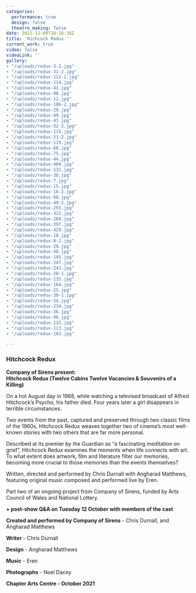 ```yaml
---
categories:
  performance: true
  design: false
  theatre_making: false
date: 2021-12-09T18:16:38Z
title: 'Hichcock Redux '
current_work: true
video: false
videoLink: ''
gallery:
- "/uploads/redux-3-2.jpg"
- "/uploads/redux-31-2.jpg"
- "/uploads/redux-112-2.jpg"
- "/uploads/redux-114.jpg"
- "/uploads/redux-41.jpg"
- "/uploads/redux-98.jpg"
- "/uploads/redux-12.jpg"
- "/uploads/redux-106-2.jpg"
- "/uploads/redux-20.jpg"
- "/uploads/redux-89.jpg"
- "/uploads/redux-43.jpg"
- "/uploads/redux-32-2.jpg"
- "/uploads/redux-115.jpg"
- "/uploads/redux-53-2.jpg"
- "/uploads/redux-119.jpg"
- "/uploads/redux-68.jpg"
- "/uploads/redux-75.jpg"
- "/uploads/redux-44.jpg"
- "/uploads/redux-404.jpg"
- "/uploads/redux-132.jpg"
- "/uploads/redux-38.jpg"
- "/uploads/redux-7.jpg"
- "/uploads/redux-15.jpg"
- "/uploads/redux-16-2.jpg"
- "/uploads/redux-60.jpg"
- "/uploads/redux-49-2.jpg"
- "/uploads/redux-293.jpg"
- "/uploads/redux-322.jpg"
- "/uploads/redux-260.jpg"
- "/uploads/redux-397.jpg"
- "/uploads/redux-429.jpg"
- "/uploads/redux-18.jpg"
- "/uploads/redux-8-2.jpg"
- "/uploads/redux-29.jpg"
- "/uploads/redux-40.jpg"
- "/uploads/redux-145.jpg"
- "/uploads/redux-247.jpg"
- "/uploads/redux-243.jpg"
- "/uploads/redux-28-1.jpg"
- "/uploads/redux-135.jpg"
- "/uploads/redux-164.jpg"
- "/uploads/redux-25.jpg"
- "/uploads/redux-39-1.jpg"
- "/uploads/redux-54.jpg"
- "/uploads/redux-234.jpg"
- "/uploads/redux-36.jpg"
- "/uploads/redux-96.jpg"
- "/uploads/redux-215.jpg"
- "/uploads/redux-113.jpg"
- "/uploads/redux-103.jpg"

---
```

### Hitchcock Redux

**Company of Sirens present:  
Hitchcock Redux (Twelve Cabins Twelve Vacancies & Souvenirs of a Killing)**

On a hot August day in 1968, while watching a televised broadcast of Alfred Hitchcock’s Psycho, his father died. Four years later a girl disappears in terrible circumstances.

Two events from the past, captured and preserved through two classic films of the 1960s, Hitchcock Redux weaves together two of cinema’s most well-known stories with two others that are far more personal.

Described at its premier by the Guardian as “a fascinating meditation on grief”, Hitchcock Redux examines the moments when life connects with art. To what extent does artwork, film and literature filter our memories, becoming more crucial to those memories than the events themselves?

Written, directed and performed by Chris Durnall with Angharad Matthews, featuring original music composed and performed live by Eren.

Part two of an ongoing project from Company of Sirens, funded by Arts Council of Wales and National Lottery.

**+ post-show Q&A on Tuesday 12 October with members of the cast**

**Created and performed by Company of Sirens** - Chris Durnall, and  Angharad Matthews

**Writer** - Chris Durnall

**Design** - Angharad Matthews

**Music** - Eren

**Photographs** - Noel Dacey

**Chapter Arts Centre - October 2021**